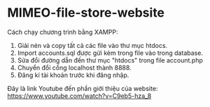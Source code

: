 # MIMEO-file-store-website
Cách chạy chương trình bằng XAMPP:<br>
1. Giải nén và copy tất cả các file vào thư mục htdocs.<br>
2. Import accounts.sql được gửi kèm trong file vào trong database.<br>
3. Sửa đổi đường dẫn đến thư mục "htdocs" trong file account.php<br>
4. Chuyển đổi cổng localhost thành 8888.<br>
5. Đăng kí tài khoản trước khi đăng nhập.<br>

Đây là link Youtube đến phần giới thiệu của website: https://www.youtube.com/watch?v=C9eb5-hza_8
